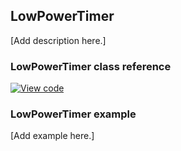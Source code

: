 ## LowPowerTimer

[Add description here.]

### LowPowerTimer class reference

[![View code](https://www.mbed.com/embed/?type=library)](https://os.mbed.com/docs/v5.6/mbed-os-api-doxy/classmbed_1_1_low_power_timer.html)

### LowPowerTimer example

[Add example here.]
